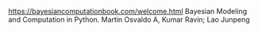 
https://bayesiancomputationbook.com/welcome.html
 Bayesian Modeling and Computation in Python. 
 Martin Osvaldo A, Kumar Ravin; Lao Junpeng 

